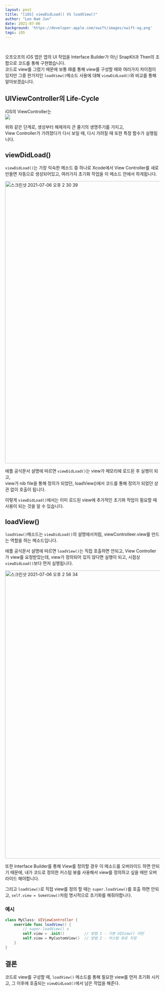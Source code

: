 ```yaml
---
layout: post
title: "[iOS] viewDidLoad() VS loadView()"
author: "Lee Nam Jun"
date: 2021-07-06
background: 'https://developer.apple.com/swift/images/swift-og.png'
tags: iOS
---
```

<br>

오프오프의 iOS 앱은 앱의 UI 작업을 Interface Builder가 아닌 SnapKit과 Then의 조합으로 코드를 통해 구현했습니다.  
코드로 view를 그렸기 때문에 보통 IB를 통해 view를 구성할 때와 여러가지 차이점이 있지만 그중 한가지인 ```loadView()```메소드 사용에 대해 ```viewDidLoad()```와 비교를 통해 알아보겠습니다.

## UIViewController의 Life-Cycle

iOS의 ViewController는  
<img src="https://img1.daumcdn.net/thumb/R1280x0/?scode=mtistory2&fname=http%3A%2F%2Fcfile26.uf.tistory.com%2Fimage%2F2613D13C58C64DE32C838B">  

위와 같은 단계로, 생성부터 해제까지 큰 줄기의 생명주기를 가지고,  
View Controller가 가려졌다가 다시 보일 때, 다시 가려질 때 또한 특정 함수가 실행됩니다.

## viewDidLoad()

```viewDidLoad()```는 가장 익숙한 메소드 중 하나로 Xcode에서 View Controller를 새로 만들면 자동으로 생성되어있고, 여러가지 초기화 작업을 이 메소드 안에서 하게됩니다.

<img width="914" alt="스크린샷 2021-07-06 오후 2 30 39" src="https://user-images.githubusercontent.com/22260098/124547198-bdf65500-de66-11eb-965d-334b90b82d7d.png">

애플 공식문서 설명에 따르면 ```viewDidLoad()```는 view가 메모리에 로드된 후 실행이 되고,  
view가 nib file을 통해 정의가 되었던, loadView()에서 코드를 통해 정의가 되었던 상관 없이 호출이 됩니다.  

이렇게 ```viewDidLoad()```에서는 이미 로드된 view에 추가적인 초기화 작업이 필요할 때 사용이 되는 것을 알 수 있습니다.

## loadView()

```loadView()```메소드는 ```viewDidLoad()```의 설명에서처럼, viewControlleer.view를 만드는 역할을 하는 메소드입니다.  

애플 공식문서 설명에 따르면 ```loadView()```는 직접 호출하면 안되고, View Controller가 view를 요청받았는데, view가 정의되어 있지 않다면 실행이 되고, 시점상 ```viewDidLoad()```보다 먼저 실행됩니다.  

<img width="933" alt="스크린샷 2021-07-06 오후 2 56 34" src="https://user-images.githubusercontent.com/22260098/124549613-5d691700-de6a-11eb-9691-22edf451c1f0.png">  

또한 Interface Builder를 통해 View를 정의할 경우 이 메소드를 오버라이드 하면 안되기 때문에, 내가 코드로 정의한 커스텀 뷰를 사용해서 view를 정의하고 싶을 때만 오버라이드 해야합니다.  

그리고 ```loadView()```로 직접 view를 정의 할 때는 ```super.loadView()```를 호출 하면 안되고, ```self.view = SomeView()```처럼 명시적으로 초기화를 해줘야합니다.

### 예시

```swift
class MyClass: UIViewController {
    override func loadView() {
        // super.loadView() x
        self.view = .init()         // 방법 1 - 기본 UIView() 리턴
        self.view = MyCustomView()  // 방법 2 - 커스텀 뷰로 지정
    }
}
```

## 결론

코드로 view를 구성할 때, ```loadView()``` 메소드를 통해 필요한 view를 먼저 초기화 시키고, 그 이후에 호출되는 ```viewDidLoad()```에서 남은 작업을 해준다.